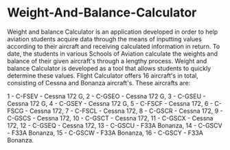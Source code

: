 # Weight-And-Balance-Calculator
Weight and balance Calculator is an application developed in order to help aviation students acquire data through the means of inputting values according to their aircraft and receiving calculated information in return. To date, the students in various Schools of Aviation calculate the weights and balance of their given aircraft's through a lengthy process. Weight and balance Calculator is developed as a tool that allows students to quickly determine these values. Flight Calculator offers 16 aircraft's in total, consisting of Cessna and Bonanza aircraft's. These aircrafts are:

1 - C-FSEV - Cessna 172 G, 2 - C-GSEO - Cessna 172 G, 3 - C-GSEU - Cessna 172 G, 4 - C-GSEY - Cessna 172 G, 5 - C-FSCF - Cessna 172, 6 - C-FSCG - Cessna 172, 7 - C-FSCL - Cessna 172, 8 - C-GSCR - Cessna 172, 9 - C-GSCS - Cessna 172, 10 - C-GSCT - Cessna 172, 11 - C-GSCX - Cessna 172, 12 - C-GSEQ - Cessna 172, 13 - C-GSCU - F33A Bonanza, 14 - C-GSCV - F33A Bonanza, 15 - C-GSCW - F33A Bonanza, 16 - C-GSCY - F33A Bonanza.

